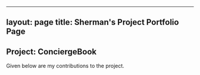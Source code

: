 
---
layout: page
title: Sherman's Project Portfolio Page
---

## Project: ConciergeBook

Given below are my contributions to the project.

